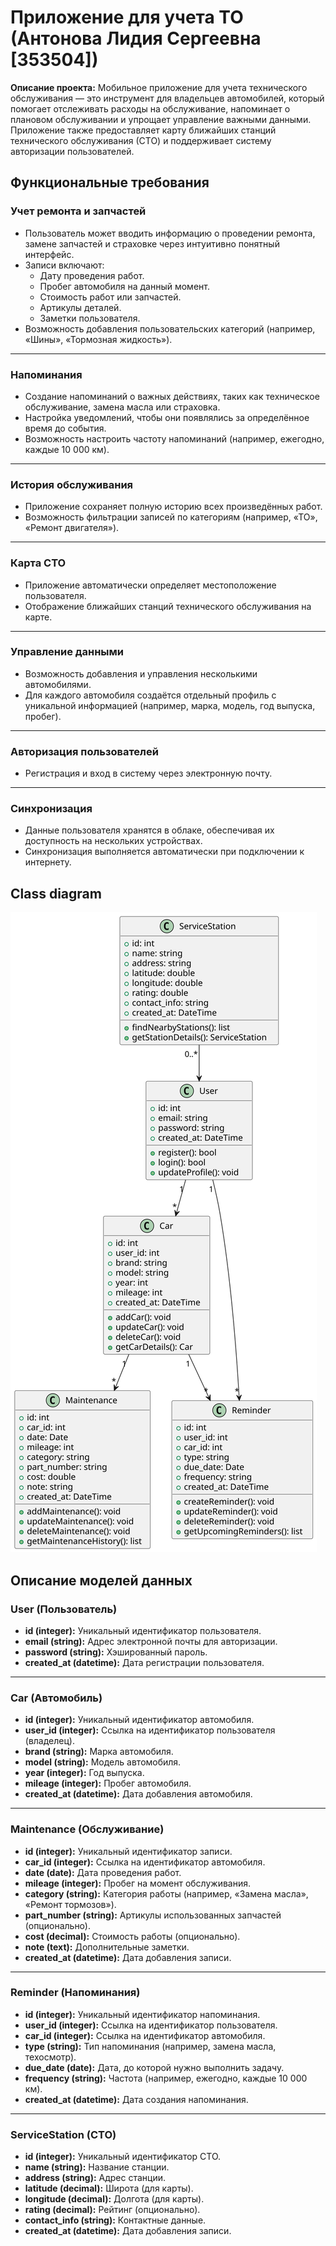 # Приложение для учета ТО (Антонова Лидия Сергеевна [353504])

**Описание проекта:**  Мобильное приложение для учета технического обслуживания — это инструмент для владельцев автомобилей, который помогает отслеживать расходы на обслуживание, напоминает о плановом обслуживании и упрощает управление важными данными. Приложение также предоставляет карту ближайших станций технического обслуживания (СТО) и поддерживает систему авторизации пользователей.

## **Функциональные требования**

### **Учет ремонта и запчастей**
- Пользователь может вводить информацию о проведении ремонта, замене запчастей и страховке через интуитивно понятный интерфейс.
- Записи включают:
  - Дату проведения работ.
  - Пробег автомобиля на данный момент.
  - Стоимость работ или запчастей.
  - Артикулы деталей.
  - Заметки пользователя.
- Возможность добавления пользовательских категорий (например, «Шины», «Тормозная жидкость»).

---

### **Напоминания**
- Создание напоминаний о важных действиях, таких как техническое обслуживание, замена масла или страховка.
- Настройка уведомлений, чтобы они появлялись за определённое время до события.
- Возможность настроить частоту напоминаний (например, ежегодно, каждые 10 000 км).

---

### **История обслуживания**
- Приложение сохраняет полную историю всех произведённых работ.
- Возможность фильтрации записей по категориям (например, «ТО», «Ремонт двигателя»).

---

### **Карта СТО**
- Приложение автоматически определяет местоположение пользователя.
- Отображение ближайших станций технического обслуживания на карте.

---

### **Управление данными**
- Возможность добавления и управления несколькими автомобилями.
- Для каждого автомобиля создаётся отдельный профиль с уникальной информацией (например, марка, модель, год выпуска, пробег).

---

### **Авторизация пользователей**
- Регистрация и вход в систему через электронную почту.

---

### **Синхронизация**
- Данные пользователя хранятся в облаке, обеспечивая их доступность на нескольких устройствах.
- Синхронизация выполняется автоматически при подключении к интернету.

## **Class diagram** 
![Class diagram](ClassDiagram.svg)

## **Описание моделей данных**

### **User (Пользователь)**
- **id (integer):** Уникальный идентификатор пользователя.
- **email (string):** Адрес электронной почты для авторизации.
- **password (string):** Хэшированный пароль.
- **created_at (datetime):** Дата регистрации пользователя.

---

### **Car (Автомобиль)**
- **id (integer):** Уникальный идентификатор автомобиля.
- **user_id (integer):** Ссылка на идентификатор пользователя (владелец).
- **brand (string):** Марка автомобиля.
- **model (string):** Модель автомобиля.
- **year (integer):** Год выпуска.
- **mileage (integer):** Пробег автомобиля.
- **created_at (datetime):** Дата добавления автомобиля.

---

### **Maintenance (Обслуживание)**
- **id (integer):** Уникальный идентификатор записи.
- **car_id (integer):** Ссылка на идентификатор автомобиля.
- **date (date):** Дата проведения работ.
- **mileage (integer):** Пробег на момент обслуживания.
- **category (string):** Категория работы (например, «Замена масла», «Ремонт тормозов»).
- **part_number (string):** Артикулы использованных запчастей (опционально).
- **cost (decimal):** Стоимость работы (опционально).
- **note (text):** Дополнительные заметки.
- **created_at (datetime):** Дата добавления записи.

---

### **Reminder (Напоминания)**
- **id (integer):** Уникальный идентификатор напоминания.
- **user_id (integer):** Ссылка на идентификатор пользователя.
- **car_id (integer):** Ссылка на идентификатор автомобиля.
- **type (string):** Тип напоминания (например, замена масла, техосмотр).
- **due_date (date):** Дата, до которой нужно выполнить задачу.
- **frequency (string):** Частота (например, ежегодно, каждые 10 000 км).
- **created_at (datetime):** Дата создания напоминания.

---

### **ServiceStation (СТО)**
- **id (integer):** Уникальный идентификатор СТО.
- **name (string):** Название станции.
- **address (string):** Адрес станции.
- **latitude (decimal):** Широта (для карты).
- **longitude (decimal):** Долгота (для карты).
- **rating (decimal):** Рейтинг (опционально).
- **contact_info (string):** Контактные данные.
- **created_at (datetime):** Дата добавления записи.
